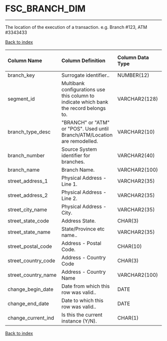 # FSC_BRANCH_DIM

---

The location of the execution of a transaction.  e.g. Branch #123, ATM #3343433

[Back to index](./index.md)

| Column Name         | Column Definition                                                                      | Column Data Type   | Column Null Option   | PK   | FK   |
|:--------------------|:---------------------------------------------------------------------------------------|:-------------------|:---------------------|:-----|:-----|
| branch_key          | Surrogate identifier..                                                                 | NUMBER(12)         | Not Null             | Yes  | No   |
| segment_id          | Multibank configurations use this column to indicate which bank the record belongs to. | VARCHAR2(128)      | Not Null             | Yes  | No   |
| branch_type_desc    | "BRANCH" or "ATM" or "POS".  Used until Branch/ATM/Location are remodelled.            | VARCHAR2(10)       | Null                 | No   | No   |
| branch_number       | Source System identifier for branches.                                                 | VARCHAR2(40)       | Null                 | No   | No   |
| branch_name         | Branch Name.                                                                           | VARCHAR2(100)      | Null                 | No   | No   |
| street_address_1    | Physical Address - Line 1.                                                             | VARCHAR2(35)       | Null                 | No   | No   |
| street_address_2    | Physical Address - Line 2.                                                             | VARCHAR2(35)       | Null                 | No   | No   |
| street_city_name    | Physical Address - City.                                                               | VARCHAR2(35)       | Null                 | No   | No   |
| street_state_code   | Address State.                                                                         | CHAR(3)            | Null                 | No   | No   |
| street_state_name   | State/Province etc name..                                                              | VARCHAR2(35)       | Null                 | No   | No   |
| street_postal_code  | Address - Postal Code.                                                                 | CHAR(10)           | Null                 | No   | No   |
| street_country_code | Address - Country Code                                                                 | CHAR(3)            | Null                 | No   | No   |
| street_country_name | Address - Country Name                                                                 | VARCHAR2(100)      | Null                 | No   | No   |
| change_begin_date   | Date from which this row was valid..                                                   | DATE               | Null                 | No   | No   |
| change_end_date     | Date to which this row was valid..                                                     | DATE               | Not Null             | No   | No   |
| change_current_ind  | Is this the current instance (Y/N).                                                    | CHAR(1)            | Not Null             | No   | No   |

[Back to index](./index.md)